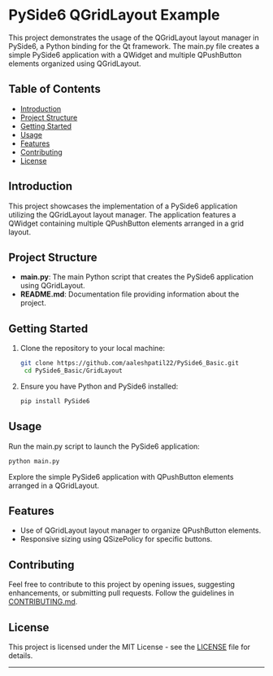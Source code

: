 # PySide6 QGridLayout Example

This project demonstrates the usage of the QGridLayout layout manager in PySide6, a Python binding for the Qt framework. The main.py file creates a simple PySide6 application with a QWidget and multiple QPushButton elements organized using QGridLayout.

## Table of Contents

- [Introduction](#introduction)
- [Project Structure](#project-structure)
- [Getting Started](#getting-started)
- [Usage](#usage)
- [Features](#features)
- [Contributing](#contributing)
- [License](#license)

## Introduction

This project showcases the implementation of a PySide6 application utilizing the QGridLayout layout manager. The application features a QWidget containing multiple QPushButton elements arranged in a grid layout.

## Project Structure

- **main.py**: The main Python script that creates the PySide6 application using QGridLayout.
- **README.md**: Documentation file providing information about the project.

## Getting Started

1. Clone the repository to your local machine:

   ```bash
   git clone https://github.com/aaleshpatil22/PySide6_Basic.git
    cd PySide6_Basic/GridLayout
   ```

2. Ensure you have Python and PySide6 installed:

   ```bash
   pip install PySide6
   ```

## Usage

Run the main.py script to launch the PySide6 application:

```bash
python main.py
```

Explore the simple PySide6 application with QPushButton elements arranged in a QGridLayout.

## Features

- Use of QGridLayout layout manager to organize QPushButton elements.
- Responsive sizing using QSizePolicy for specific buttons.

## Contributing

Feel free to contribute to this project by opening issues, suggesting enhancements, or submitting pull requests. Follow the guidelines in [CONTRIBUTING.md](CONTRIBUTING.md).

## License

This project is licensed under the MIT License - see the [LICENSE](LICENSE) file for details.

---

